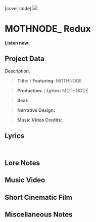 [cover code] ![](57175019_319474918741616_8502199518755923887_n.jpg)

# MOTHNODE_ Redux

**Listen now:** 

## Project Data

Description.

> **Title:**  / **Featuring:** MOTHNODE

> **Production:**  / **Lyrics:** MOTHNODE

> **Beat:**

> **Narrative Design:**

> **Music Video Credits:**


## Lyrics

```


```

## Lore Notes

## Music Video

## Short Cinematic Film

## Miscellaneous Notes
